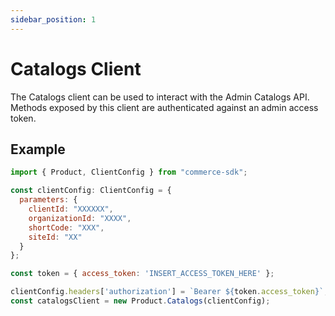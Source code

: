```yaml
---
sidebar_position: 1
---
```


# Catalogs Client

The Catalogs client can be used to interact with the Admin Catalogs API. Methods exposed by this client are authenticated against an admin access token.

## Example

```js
import { Product, ClientConfig } from "commerce-sdk";

const clientConfig: ClientConfig = {
  parameters: {
    clientId: "XXXXXX",
    organizationId: "XXXX",
    shortCode: "XXX",
    siteId: "XX"
  }
};

const token = { access_token: 'INSERT_ACCESS_TOKEN_HERE' };

clientConfig.headers['authorization'] = `Bearer ${token.access_token}`;
const catalogsClient = new Product.Catalogs(clientConfig);
```